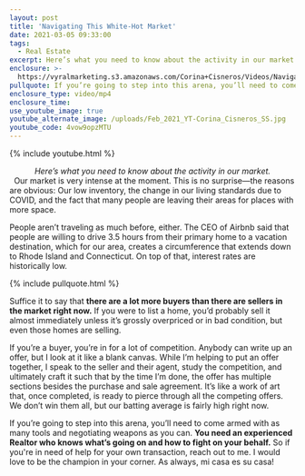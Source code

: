 ```yaml
---
layout: post
title: 'Navigating This White-Hot Market'
date: 2021-03-05 09:33:00
tags:
  - Real Estate
excerpt: Here’s what you need to know about the activity in our market.
enclosure: >-
  https://vyralmarketing.s3.amazonaws.com/Corina+Cisneros/Videos/Navigating+This+White-Hot+Market.mp4
pullquote: If you’re going to step into this arena, you’ll need to come armed with as many tools and negotiating weapons as you can.
enclosure_type: video/mp4
enclosure_time:
use_youtube_image: true
youtube_alternate_image: /uploads/Feb_2021_YT-Corina_Cisneros_SS.jpg
youtube_code: 4vow9opzMTU
---
```


{% include youtube.html %}

<center><em>Here’s what you need to know about the activity in our market.</em></center>
&nbsp;
Our market is very intense at the moment. This is no surprise—the reasons are obvious: Our low inventory, the change in our living standards due to COVID, and the fact that many people are leaving their areas for places with more space. 

People aren’t traveling as much before, either. The CEO of Airbnb said that people are willing to drive 3.5 hours from their primary home to a vacation destination, which for our area, creates a circumference that extends down to Rhode Island and Connecticut. On top of that, interest rates are historically low.

{% include pullquote.html %}

Suffice it to say that **there are a lot more buyers than there are sellers in the market right now.** If you were to list a home, you’d probably sell it almost immediately unless it’s grossly overpriced or in bad condition, but even those homes are selling.

If you’re a buyer, you’re in for a lot of competition. Anybody can write up an offer, but I look at it like a blank canvas. While I’m helping to put an offer together, I speak to the seller and their agent, study the competition, and ultimately craft it such that by the time I’m done, the offer has multiple sections besides the purchase and sale agreement. It’s like a work of art that, once completed, is ready to pierce through all the competing offers. We don’t win them all, but our batting average is fairly high right now.

If you’re going to step into this arena, you’ll need to come armed with as many tools and negotiating weapons as you can. **You need an experienced Realtor who knows what’s going on and how to fight on your behalf.** So if you're in need of help for your own transaction, reach out to me. I would love to be the champion in your corner. As always, mi casa es su casa!
